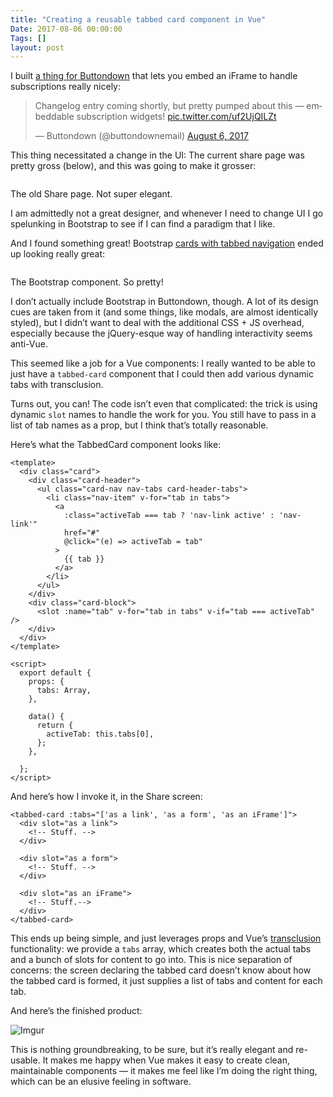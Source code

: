 ```yaml
---
title: "Creating a reusable tabbed card component in Vue"
Date: 2017-08-06 00:00:00
Tags: []
layout: post
---
```


<p>I built <a href="https://buttondown.email">a thing for Buttondown</a> that lets you embed an iFrame to handle subscriptions really nicely:</p>


<p></p>
<blockquote class="twitter-tweet" data-lang="en"><p dir="ltr" lang="en">Changelog entry coming shortly, but pretty pumped about this — embeddable subscription widgets! <a href="https://t.co/uf2UjQILZt">pic.twitter.com/uf2UjQILZt</a></p>— Buttondown (@buttondownemail) <a href="https://twitter.com/buttondownemail/status/894236850767843328">August 6, 2017</a></blockquote>


<script async="" charset="utf-8" src="//platform.twitter.com/widgets.js"></script>


<!--more-->

<p>
This thing necessitated a change in the UI: The current share page was pretty gross (below), and this was going to make it grosser:</p>


<p><img alt="" src="http://i.imgur.com/Z7UvPM0.png"/>
<figcaption>The old Share page.  Not super elegant. </figcaption></p>


<p>I am admittedly not a great designer, and whenever I need to change UI I go spelunking in Bootstrap to see if I can find a paradigm that I like.</p>


<p>And I found something great! Bootstrap <a href="https://v4-alpha.getbootstrap.com/components/card/#navigation">cards with tabbed navigation</a> ended up looking really great:</p>


<p><img alt="" src="http://i.imgur.com/UHwvE4b.png"/>
<figcaption>The Bootstrap component. So pretty!</figcaption></p>


<p>I don’t actually include Bootstrap in Buttondown, though. A lot of its design cues are taken from it (and some things, like modals, are almost identically styled), but I didn’t want to deal with the additional CSS + JS overhead, especially because the jQuery-esque way of handling interactivity seems anti-Vue.</p>


<p>This seemed like a job for a Vue components: I really wanted to be able to just have a <code>tabbed-card</code> component that I could then add various dynamic tabs with transclusion.</p>


<p>Turns out, you can!  The code isn’t even that complicated: the trick is using dynamic <code>slot</code> names to handle the work for you.  You still have to pass in a list of tab names as a prop, but I think that’s totally reasonable.</p>


<p>Here’s what the TabbedCard component looks like:</p>


<pre><code>&lt;template&gt;
  &lt;div class="card"&gt;
    &lt;div class="card-header"&gt;
      &lt;ul class="card-nav nav-tabs card-header-tabs"&gt;
        &lt;li class="nav-item" v-for="tab in tabs"&gt;
          &lt;a
            :class="activeTab === tab ? 'nav-link active' : 'nav-link'"
            href="#"
            @click="(e) =&gt; activeTab = tab"
          &gt;
            {{ tab }}
          &lt;/a&gt;
        &lt;/li&gt;
      &lt;/ul&gt;
    &lt;/div&gt;
    &lt;div class="card-block"&gt;
      &lt;slot :name="tab" v-for="tab in tabs" v-if="tab === activeTab" /&gt;
    &lt;/div&gt;
  &lt;/div&gt;
&lt;/template&gt;

&lt;script&gt;
  export default {
    props: {
      tabs: Array,
    },

    data() {
      return {
        activeTab: this.tabs[0],
      };
    },

  };
&lt;/script&gt;
</code></pre>


<p>And here’s how I invoke it, in the Share screen:</p>


<pre><code>&lt;tabbed-card :tabs="['as a link', 'as a form', 'as an iFrame']"&gt;
  &lt;div slot="as a link"&gt;
    &lt;!-- Stuff. --&gt;
  &lt;/div&gt;

  &lt;div slot="as a form"&gt;
    &lt;!-- Stuff. --&gt;
  &lt;/div&gt;

  &lt;div slot="as an iFrame"&gt;
    &lt;!-- Stuff.--&gt;
  &lt;/div&gt;
&lt;/tabbed-card&gt;
</code></pre>


<p>This ends up being simple, and just leverages props and Vue’s <a href="https://vuejs.org/v2/guide/components.html#Content-Distribution-with-Slots">transclusion</a> functionality: we provide a <code>tabs</code> array, which creates both the actual tabs and a bunch of slots for content to go into.  This is nice separation of concerns: the screen declaring the tabbed card doesn’t know about how the tabbed card is formed, it just supplies a list of tabs and content for each tab.</p>


<p>And here’s the finished product:</p>


<p><img alt="Imgur" src="http://i.imgur.com/izAcy6J.gif"/></p>


<p>This is nothing groundbreaking, to be sure, but it’s really elegant and re-usable.  It makes me happy when Vue makes it easy to create clean, maintainable components — it makes me feel like I’m doing the right thing, which can be an elusive feeling in software.</p>
	